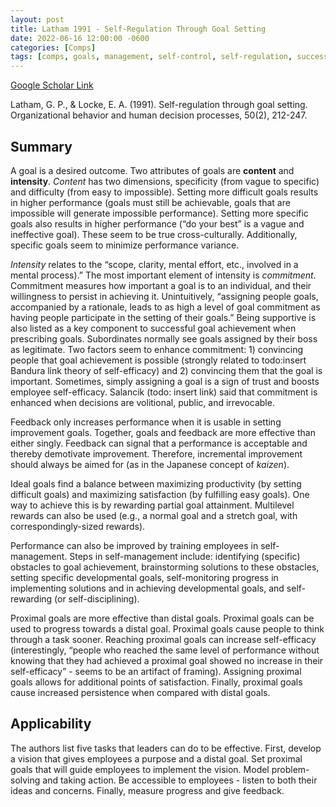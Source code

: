 ```yaml
---
layout: post
title: Latham 1991 - Self-Regulation Through Goal Setting
date: 2022-06-16 12:00:00 -0600
categories: [Comps]
tags: [comps, goals, management, self-control, self-regulation, success]
---
```


[Google Scholar Link](https://scholar.google.com/scholar?hl=en&as_sdt=0%2C45&q=self-regulation+through+goal+setting&btnG=)

Latham, G. P., & Locke, E. A. (1991). Self-regulation through goal setting. Organizational behavior and human decision processes, 50(2), 212-247.

## Summary
A goal is a desired outcome.  Two attributes of goals are **content** and **intensity**.  _Content_ has two dimensions, specificity (from vague to specific) and difficulty (from easy to impossible).  Setting more difficult goals results in higher performance (goals must still be achievable, goals that are impossible will generate impossible performance).  Setting more specific goals also results in higher performance (“do your best” is a vague and ineffective goal).  These seem to be true cross-culturally.  Additionally, specific goals seem to minimize performance variance.

_Intensity_ relates to the “scope, clarity, mental effort, etc., involved in a mental process).”  The most important element of intensity is _commitment_.  Commitment measures how important a goal is to an individual, and their willingness to persist in achieving it.  Unintuitively, “assigning people goals, accompanied by a rationale, leads to as high a level of goal commitment as having people participate in the setting of their goals.”  Being supportive is also listed as a key component to successful goal achievement when prescribing goals.  Subordinates normally see goals assigned by their boss as legitimate.  Two factors seem to enhance commitment: 1) convincing people that goal achievement is possible (strongly related to todo:insert Bandura link theory of self-efficacy) and 2) convincing them that the goal is important.  Sometimes, simply assigning a goal is a sign of trust and boosts employee self-efficacy.  Salancik (todo: insert link) said that commitment is enhanced when decisions are  volitional, public, and irrevocable.

Feedback only increases performance when it is usable in setting improvement goals.  Together, goals and feedback are more effective than either singly.  Feedback can signal that a performance is acceptable and thereby demotivate improvement.  Therefore, incremental improvement should always be aimed for (as in the Japanese concept of _kaizen_).

Ideal goals find a balance between maximizing productivity (by setting difficult goals) and maximizing satisfaction (by fulfilling easy goals).  One way to achieve this is by rewarding partial goal attainment.  Multilevel rewards can also be used (e.g., a normal goal and a stretch goal, with correspondingly-sized rewards).

Performance can also be improved by training employees in self-management.  Steps in self-management include: identifying (specific) obstacles to goal achievement, brainstorming solutions to these obstacles, setting specific developmental goals, self-monitoring progress in implementing solutions and in achieving developmental goals, and self-rewarding (or self-disciplining).

Proximal goals are more effective than distal goals.  Proximal goals can be used to progress towards a distal goal.  Proximal goals cause people to think through a task sooner.  Reaching proximal goals can increase self-efficacy (interestingly, “people who reached the same level of performance without knowing that they had achieved a proximal goal showed no increase in their self-efficacy” - seems to be an artifact of framing).  Assigning proximal goals allows for additional points of satisfaction.  Finally, proximal goals cause increased persistence when compared with distal goals.

## Applicability
The authors list five tasks that leaders can do to be effective.  First, develop a vision that gives employees a purpose and a distal goal.  Set proximal goals that will guide employees to implement the vision.  Model problem-solving and taking action.  Be accessible to employees - listen to both their ideas and concerns.  Finally, measure progress and give feedback.

